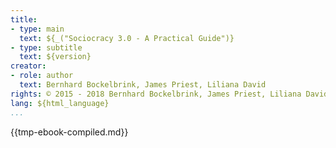 ```yaml
---
title:
- type: main
  text: ${_("Sociocracy 3.0 - A Practical Guide")}
- type: subtitle
  text: ${version}
creator:
- role: author
  text: Bernhard Bockelbrink, James Priest, Liliana David
rights: © 2015 - 2018 Bernhard Bockelbrink, James Priest, Liliana David, CC BY-SA
lang: ${html_language}
...
```


{{tmp-ebook-compiled.md}}